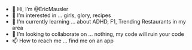- 👋 Hi, I’m @EricMausler
- 👀 I’m interested in ... girls, glory, recipes
- 🌱 I’m currently learning ... about ADHD, F1, Trending Restaurants in my area
- 💞️ I’m looking to collaborate on ... nothing, my code will ruin your code
- 📫 How to reach me ... find me on an app

<!---
EricMausler/EricMausler is a ✨ special ✨ repository because its `README.md` (this file) appears on your GitHub profile.
You can click the Preview link to take a look at your changes.
--->
